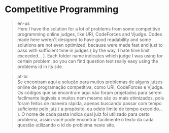 # Competitive Programming
>en-us<br>
Here I have the solution for a lot of problems from some competitive programming online judges, like URI, CodeForces and Vjudge. Codes made here weren't designed to have good readability and some solutions are not even optimized, because were made
fast and just to pass with sufficient time in judges ( by the way, I hate time limit exceeded... ).
Each folder name indicates which judge I was using for certain problem, so you can find question text really easy using the problems id in its site.

>pt-br<br>
Se encontram aqui a solução para muitos problemas de alguns juizes online de programação competitiva, como URI, CodeForces e Vjudge. Os códigos que se encontram aqui não foram projetados para serem facilmente legíveis e muitos nem mesmo são os mais otimizados, pois foram feitos de maneira rápida, apenas buscando passar com tempo suficiente pelo juiz ( a propósito, eu odeio limite de tempo excedido... ).
O nome de cada pasta indica qual juiz foi utilizado para certo problema, assim você pode encontrar facilmente o texto da cada questão utilizando o id do problema neste site.
